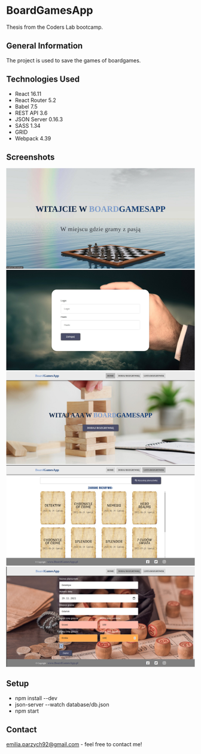 # BoardGamesApp
Thesis from the Coders Lab bootcamp.

## General Information
The project is used to save the games of boardgames.

## Technologies Used
- React 16.11
- React Router 5.2
- Babel 7.5
- REST API 3.6
- JSON Server 0.16.3
- SASS 1.34
- GRID 
- Webpack 4.39

## Screenshots
![Screenshot 1](images/screenshot1.jpg)
![Screenshot 2](images/screenshot2.jpg)
![Screenshot 3](images/screenshot3.png)
![Screenshot 4](images/screenshot4.png)
![Screenshot 5](images/screenshot5.png)

## Setup
- npm install --dev
- json-server --watch database/db.json
- npm start

## Contact
emilia.parzych92@gmail.com - feel free to contact me!
